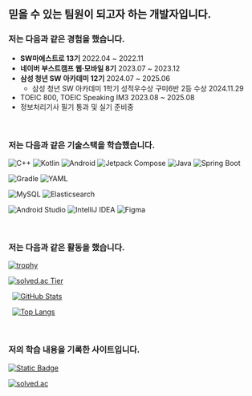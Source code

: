 <!--
**littlesam95/littlesam95** is a ✨ _special_ ✨ repository because its `README.md` (this file) appears on your GitHub profile.

Here are some ideas to get you started:

- 🔭 I’m currently working on ...
- 🌱 I’m currently learning ...
- 👯 I’m looking to collaborate on ...
- 🤔 I’m looking for help with ...
- 💬 Ask me about ...
- 📫 How to reach me: ...
- 😄 Pronouns: ...
- ⚡ Fun fact: ...
-->

## 믿을 수 있는 팀원이 되고자 하는 개발자입니다.

### 저는 다음과 같은 경험을 했습니다.
- **SW마에스트로 13기** 2022.04 ~ 2022.11
- **네이버 부스트캠프 웹·모바일 8기** 2023.07 ~ 2023.12
- **삼성 청년 SW 아카데미 12기** 2024.07 ~ 2025.06
  - 삼성 청년 SW 아카데미 1학기 성적우수상 구미6반 2등 수상 2024.11.29
- TOEIC 800, TOEIC Speaking IM3 2023.08 ~ 2025.08
- 정보처리기사 필기 통과 및 실기 준비중

&nbsp;

### 저는 다음과 같은 기술스택을 학습했습니다.
![C++](https://img.shields.io/badge/c++-%2300599C.svg?style=for-the-badge&logo=c%2B%2B&logoColor=white)
![Kotlin](https://img.shields.io/badge/kotlin-%237F52FF.svg?style=for-the-badge&logo=kotlin&logoColor=white)
![Android](https://img.shields.io/badge/Android-3DDC84?style=for-the-badge&logo=android&logoColor=white)
![Jetpack Compose](https://img.shields.io/badge/Jetpack%20Compose-4285F4?style=for-the-badge&logo=jetpackcompose&logoColor=white)
![Java](https://img.shields.io/badge/Java%2017-007396?style=for-the-badge&logo=openjdk&logoColor=white)
![Spring Boot](https://img.shields.io/badge/Spring%20Boot%203.4.4-6DB33F?style=for-the-badge&logo=springboot&logoColor=white)

![Gradle](https://img.shields.io/badge/Gradle-02303A.svg?style=for-the-badge&logo=Gradle&logoColor=white)
![YAML](https://img.shields.io/badge/yaml-black.svg?style=for-the-badge&logo=yaml&logoColor=white)

![MySQL](https://img.shields.io/badge/MySQL-4479A1?style=for-the-badge&logo=mysql&logoColor=white)
![Elasticsearch](https://img.shields.io/badge/Elasticsearch-005571?style=for-the-badge&logo=elasticsearch&logoColor=white)

![Android Studio](https://img.shields.io/badge/Android%20Studio-3DDC84.svg?style=for-the-badge&logo=android-studio&logoColor=white)
![IntelliJ IDEA](https://img.shields.io/badge/IntelliJIDEA-000000.svg?style=for-the-badge&logo=intellij-idea&logoColor=white)
![Figma](https://img.shields.io/badge/figma-%23F24E1E.svg?style=for-the-badge&logo=figma&logoColor=white)

&nbsp;

### 저는 다음과 같은 활동을 했습니다.

[![trophy](https://github-profile-trophy.vercel.app/?username=littlesam95&theme=flat&column=7)](https://github.com/ryo-ma/github-profile-trophy)


[![solved.ac Tier](http://mazassumnida.wtf/api/v2/generate_badge?boj=littlesam95)](https://solved.ac/littlesam95)

&nbsp;
[![GitHub Stats](https://github-readme-stats.vercel.app/api?username=littlesam95&show_icons=true&theme={theme})](https://github.com/littlesam95/github-readme-stats)

&nbsp;
[![Top Langs](https://github-readme-stats.vercel.app/api/top-langs/?username=littlesam95&layout=compact)](https://github.com/littlesam95/github-readme-stats)

&nbsp;
### 저의 학습 내용을 기록한 사이트입니다.
<a href="https://littlesam95.tistory.com/">
  <img alt="Static Badge" src="https://img.shields.io/badge/Tistory-%2523D4D4D4.svg?style=flat&logo=blogger&logoColor=white&labelColor=black&color=black&link=https%3A%2F%2Flittlesam95.tistory.com%2F">
</a>

[![solved.ac](http://mazassumnida.wtf/api/mini/generate_badge?boj=littlesam95)](https://solved.ac/littlesam95)
